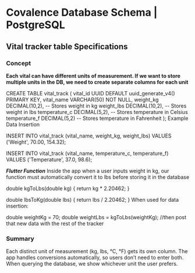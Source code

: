 # Covalence Database Schema | PostgreSQL
## Vital tracker table Specifications
### Concept
**Each vital can have different units of measurement. If we want to store multiple units in the DB, we need to create separate columns for each unit**

CREATE TABLE vital_track (
	vital_id UUID DEFAULT uuid_generate_v4() PRIMARY KEY,
	vital_name VARCHAR(50) NOT NULL,
	weight_kg DECIMAL(10,2),  -- Stores weight in kg
	weight_lbs DECIMAL(10,2), -- Stores weight in lbs
	temperature_c DECIMAL(5,2), -- Stores temperature in Celsius
	temperature_f DECIMAL(5,2)  -- Stores temperature in Fahrenheit
);
Example Data Insertion

INSERT INTO vital_track (vital_name, weight_kg, weight_lbs)
VALUES ('Weight', 70.00, 154.32);

INSERT INTO vital_track (vital_name, temperature_c, temperature_f)
VALUES ('Temperature', 37.0, 98.6);

***Flutter Function***
Inside the app when a user inputs weight in kg, our function must automatically convert it to lbs before storing it in the database

double kgToLbs(double kg) {
  return kg * 2.20462;
}

double lbsToKg(double lbs) {
  return lbs / 2.20462;
}
When used for data insertion:

double weightKg = 70;
double weightLbs = kgToLbs(weightKg);
//then post that new data with the rest of the tracker
### Summary
Each distinct unit of measurement (kg, lbs, °C, °F) gets its own column.
The app handles conversions automatically, so users don’t need to enter both.
When querying the database, we show whichever unit the user prefers.
